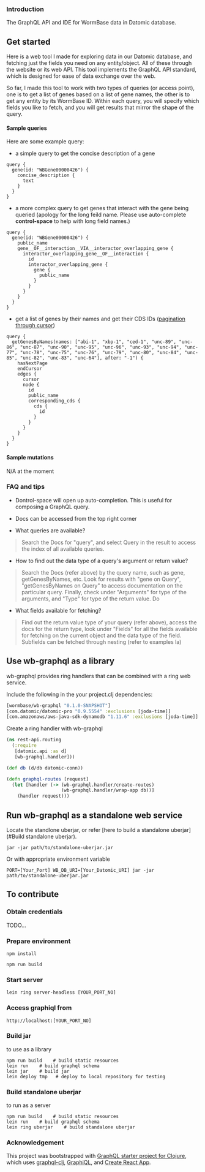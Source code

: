 ### Introduction
The GraphQL API and IDE for WormBase data in Datomic database.

## Get started
Here is a web tool I made for exploring data in our Datomic database, and fetching just the fields you need on any entity/object. All of these through the website or its web API. This tool implements the GraphQL API standard, which is designed for ease of data exchange over the web.

So far, I made this tool to work with two types of queries (or access point), one is to get a list of genes based on a list of gene names, the other is to get any entity by its WormBase ID. Within each query, you will specify which fields you like to fetch, and you will get results that mirror the shape of the query.


#### Sample queries

Here are some example query:
* a simple query to get the concise description of a gene
```
query {
  gene(id: "WBGene00000426") {
    concise_description {
      text
    }
  }
}
```

* a more complex query to get genes that interact with the gene being queried
(apology for the long feild name. Please use auto-complete **control-space** to help with long field names.)

```
query {
  gene(id: "WBGene00000426") {
    public_name
    gene__OF__interaction__VIA__interactor_overlapping_gene {
      interactor_overlapping_gene__OF__interaction {
        id
        interactor_overlapping_gene {
          gene {
            public_name
          }
        }
      }
    }
  }
}
```

* get a list of genes by their names and get their CDS IDs ([pagination through cursor](http://graphql.org/learn/pagination/))
```
query {
  getGenesByNames(names: ["abi-1", "xbp-1", "ced-1", "unc-89", "unc-86", "unc-87", "unc-90", "unc-95", "unc-96", "unc-93", "unc-94", "unc-77", "unc-78", "unc-75", "unc-76", "unc-79", "unc-80", "unc-84", "unc-85", "unc-82", "unc-83", "unc-64"], after: "-1") {
    hasNextPage
    endCursor
    edges {
      cursor
      node {
        id
        public_name
        corresponding_cds {
          cds {
            id
          }
        }
      }
    }
  }
}
```


#### Sample mutations

N/A at the moment

### FAQ and tips
* Dontrol-space will open up auto-completion. This is useful for composing a GraphQL query.
* Docs can be accessed from the top right corner

* What queries are available?
> Search the Docs for "query", and select Query in the result to access the index of all available queries.

* How to find out the data type of a query's argument or return value?
> Search the Docs (refer above) by the query name, such as gene, getGenesByNames, etc. Look for results with "gene on Query", "getGenesByNames on Query" to access documentation on the particular query. Finally, check under "Arguments" for type of the arguments, and "Type" for type of the return value. Do

* What fields available for fetching?
> Find out the return value type of your query (refer above), access the docs for the return type, look under "Fields" for all the fields available for fetching on the current object and the data type of the field. Subfields can be fetched through nesting (refer to examples la)


## Use wb-graphql as a library

wb-graphql provides ring handlers that can be combined with a ring web service.

Include the following in the your project.clj dependencies:

```clojure
[wormbase/wb-graphql "0.1.0-SNAPSHOT"]
[com.datomic/datomic-pro "0.9.5554" :exclusions [joda-time]]
[com.amazonaws/aws-java-sdk-dynamodb "1.11.6" :exclusions [joda-time]]

```

Create a ring handler with wb-graphql

```clojure
(ns rest-api.routing
  (:require
   [datomic.api :as d]
   [wb-graphql.handler]))

(def db (d/db datomic-conn))

(defn graphql-routes [request]
  (let [handler (-> (wb-graphql.handler/create-routes)
                    (wb-graphql.handler/wrap-app db))]
    (handler request)))
```

## Run wb-graphql as a standalone web service

Locate the standlone uberjar, or refer [here to build a standalone uberjar](#Build standalone uberjar).

    jar -jar path/to/standalone-uberjar.jar

Or with appropriate environment variable

    PORT=[Your_Port] WB_DB_URI=[Your_Datomic_URI] jar -jar path/to/standalone-uberjar.jar

## To contribute

### Obtain credentials ###
TODO...

### Prepare environment

    npm install

    npm run build

### Start server

    lein ring server-headless [YOUR_PORT_NO]

### Access graphiql from

    http://localhost:[YOUR_PORT_NO]

### Build jar

to use as a library

    npm run build    # build static resources
    lein run    # build graphql schema
    lein jar    # build jar
    lein deploy tmp   # deploy to local repository for testing

### Build standalone uberjar

to run as a server

    npm run build    # build static resources
    lein run    # build graphql schema
    lein ring uberjar    # build standalone uberjar


### Acknowledgement

This project was bootstrapped with [GraphQL starter project for Clojure](https://github.com/tendant/graphql-clj-starter), which uses [graphql-clj](https://github.com/tendant/graphql-clj), [GraphiQL](https://github.com/graphql/graphiql), and [Create React App](https://github.com/facebookincubator/create-react-app).
